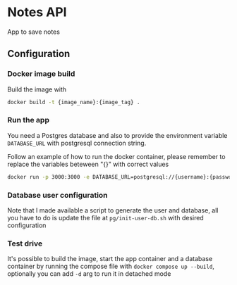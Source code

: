 # Notes API

App to save notes

## Configuration

### Docker image build

Build the image with

```sh
docker build -t {image_name}:{image_tag} .
```

### Run the app

You need a Postgres database and also to provide the environment variable
`DATABASE_URL` with postgresql connection string.

Follow an example of how to run the docker container, please remember to replace
the variables beteween "{}" with correct values

```sh
docker run -p 3000:3000 -e DATABASE_URL=postgresql://{username}:{password}@{db-container}:5432/{db-name}?schema=public --network {db-network} {image}:{tag}
```

### Database user configuration

Note that I made available a script to generate the user and database, all you
have to do is update the file at `pg/init-user-db.sh` with desired configuration

### Test drive

It's possible to build the image, start the app container and a database container
by running the compose file with `docker compose up --build`, optionally you
can add `-d` arg to run it in detached mode